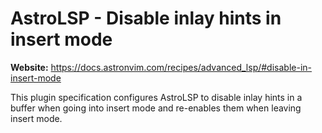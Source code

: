 # AstroLSP - Disable inlay hints in insert mode

**Website:** <https://docs.astronvim.com/recipes/advanced_lsp/#disable-in-insert-mode>

This plugin specification configures AstroLSP to disable inlay hints in a buffer when going into insert mode and re-enables them when leaving insert mode.
